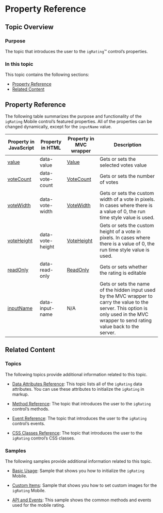 ﻿<!--
|metadata|
{
    "fileName": "igrating-property-reference",
    "controlName": "igRatingMobile",
    "tags": ["API"]
}
|metadata|
-->

# Property Reference

## Topic Overview

### Purpose

The topic that introduces the user to the `igRating`™ control’s properties.

### In this topic

This topic contains the following sections:

-   [Property Reference](#property-reference)
-   [Related Content](#related-content)


## <a id="property-reference"></a>Property Reference 

The following table summarizes the purpose and functionality of the `igRating` Mobile control’s featured properties. All of the properties can be changed dynamically, except for the `inputName` value.

Property in JavaScript | Property in HTML | Property in MVC wrapper | Description
---|---|---|---
[value](%%jQueryApiUrl%%/mobile.igRating#options:value) | data-value | [Value](Infragistics.Web.Mvc.Mobile~Infragistics.Web.Mvc.Mobile.RatingModel~Value.html) | Gets or sets the selected votes value
[voteCount](%%jQueryApiUrl%%/mobile.igRating#options:voteCount) | data-vote-count | [VoteCount](Infragistics.Web.Mvc.Mobile~Infragistics.Web.Mvc.Mobile.RatingModel~VoteCount.html) | Gets or sets the number of votes
[voteWidth](%%jQueryApiUrl%%/mobile.igRating#options:voteWidth) | data-vote-width | [VoteWidth](Infragistics.Web.Mvc.Mobile~Infragistics.Web.Mvc.Mobile.RatingModel~VoteWidth.html) | Gets or sets the custom width of a vote in pixels. In cases where there is a value of 0, the run time style value is used.
[voteHeight](%%jQueryApiUrl%%/mobile.igRating#options:voteHeight) | data-vote-height | [VoteHeight](Infragistics.Web.Mvc.Mobile~Infragistics.Web.Mvc.Mobile.RatingModel~VoteHeight.html) | Gets or sets the custom height of a vote in pixels. In cases where there is a value of 0, the run time style value is used.
[readOnly](%%jQueryApiUrl%%/mobile.igRating#options:readOnly) | data-read-only | [ReadOnly](Infragistics.Web.Mvc.Mobile~Infragistics.Web.Mvc.Mobile.RatingModel~ReadOnly.html) | Gets or sets whether the rating is editable
[inputName](%%jQueryApiUrl%%/mobile.igRating#options:inputName) | data-input-name | N/A | Gets or sets the name of the hidden input used by the MVC wrapper to carry the value to the server. This option is only used in the MVC wrapper to send rating value back to the server.



## <a id="related-content"></a> Related Content

### Topics

The following topics provide additional information related to this topic.

- [Data Attributes Reference](igRating-Data-Attributes-Reference.html): This topic lists all of the `igRating` data attributes. You can use these attributes to initialize the `igRating` in markup.

- [Method Reference](igRating-Method-Reference.html): The topic that introduces the user to the `igRating` control’s methods.

- [Event Reference](igRating-Event-Reference.html): The topic that introduces the user to the `igRating` control’s events.

- [CSS Classes Reference](igRating-Classes-Reference.html): The topic that introduces the user to the `igRating` control’s CSS classes.


### Samples

The following samples provide additional information related to this topic.

- [Basic Usage](%%SamplesUrl%%/mobile-rating/basic-usage): Sample that shows you how to initialize the `igRating` Mobile.

- [Custom Items](%%SamplesUrl%%/mobile-rating/custom-items): Sample that shows you how to set custom images for the `igRating` Mobile.

- [API and Events](%%SamplesUrl%%/mobile-rating/api-and-events): This sample shows the common methods and events used for the mobile rating.





 

 



